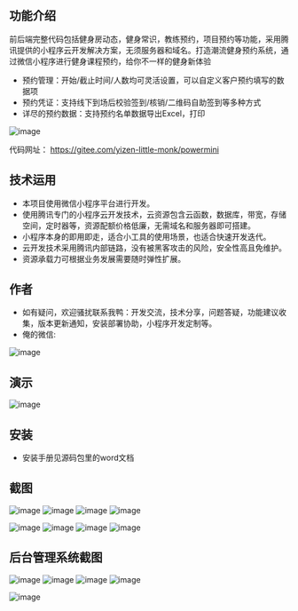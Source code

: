 ## 功能介绍 
    
前后端完整代码包括健身房动态，健身常识，教练预约，项目预约等功能，采用腾讯提供的小程序云开发解决方案，无须服务器和域名。打造潮流健身预约系统，通过微信小程序进行健身课程预约，给你不一样的健身新体验

- 预约管理：开始/截止时间/人数均可灵活设置，可以自定义客户预约填写的数据项
- 预约凭证：支持线下到场后校验签到/核销/二维码自助签到等多种方式
- 详尽的预约数据：支持预约名单数据导出Excel，打印

![image](https://user-images.githubusercontent.com/89080542/158492230-0ec331fe-bbba-4d18-889e-6309781959a9.png)

代码网址： https://gitee.com/yizen-little-monk/powermini

## 技术运用
- 本项目使用微信小程序平台进行开发。
- 使用腾讯专门的小程序云开发技术，云资源包含云函数，数据库，带宽，存储空间，定时器等，资源配额价格低廉，无需域名和服务器即可搭建。
- 小程序本身的即用即走，适合小工具的使用场景，也适合快速开发迭代。
- 云开发技术采用腾讯内部链路，没有被黑客攻击的风险，安全性高且免维护。
- 资源承载力可根据业务发展需要随时弹性扩展。  



## 作者
- 如有疑问，欢迎骚扰联系我鸭：开发交流，技术分享，问题答疑，功能建议收集，版本更新通知，安装部署协助，小程序开发定制等。
- 俺的微信:

 

![image](https://user-images.githubusercontent.com/89080542/158492241-d8c05949-cacd-42ef-8781-4348a036edaa.png)


## 演示

 ![image](https://user-images.githubusercontent.com/89080542/158492235-1b62883a-9d5f-4e2d-86ba-0d52099dd635.png)


 

## 安装

- 安装手册见源码包里的word文档




## 截图
![image](https://user-images.githubusercontent.com/89080542/158492252-fba8005a-1852-4656-849a-9a96565e1637.png)
![image](https://user-images.githubusercontent.com/89080542/158492255-cd66b85b-a341-46a8-ac45-f5549648309a.png)
![image](https://user-images.githubusercontent.com/89080542/158492260-f8067ae6-7bba-4c4b-a820-945bbbe002a4.png)
![image](https://user-images.githubusercontent.com/89080542/158492263-24bee511-172e-42ad-b740-1043c5f47dbd.png)

 ![image](https://user-images.githubusercontent.com/89080542/158492266-5b35d4be-5093-4acd-b41c-e8b35dcabc4b.png)
![image](https://user-images.githubusercontent.com/89080542/158492269-c17871d4-d504-4508-a0f1-af02191539ce.png)
![image](https://user-images.githubusercontent.com/89080542/158492274-23832879-66ee-428a-9524-a086fb594670.png)
![image](https://user-images.githubusercontent.com/89080542/158492282-a59cd42a-82e4-4ea0-b337-14355a2d2e91.png)



## 后台管理系统截图
![image](https://user-images.githubusercontent.com/89080542/158492288-ac53d49c-be0e-44bd-a4de-aba1c711bcce.png)
![image](https://user-images.githubusercontent.com/89080542/158492297-76462241-194d-480d-b7c3-4c01335047bb.png)
![image](https://user-images.githubusercontent.com/89080542/158492319-427a73c8-d04f-4ffb-b7df-313e668d37f2.png)
![image](https://user-images.githubusercontent.com/89080542/158492322-23ebf9cb-a6cc-4d79-91cb-87af3131f78b.png)

![image](https://user-images.githubusercontent.com/89080542/158492293-9c1bb101-387e-428f-94b3-c1aeea3246f1.png)
